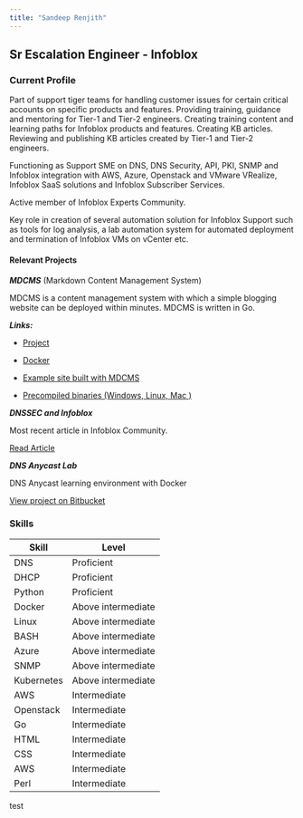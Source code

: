 ```yaml
---
title: "Sandeep Renjith"
---
```

## Sr Escalation Engineer - Infoblox

### Current Profile

Part of support tiger teams for handling customer issues for certain critical accounts on specific products and features. Providing training, guidance and mentoring for Tier-1 and Tier-2 engineers. Creating training content and learning paths for Infoblox products and features. Creating KB articles. Reviewing and publishing KB articles created by Tier-1 and Tier-2 engineers.


Functioning as Support SME on DNS, DNS Security, API, PKI,  SNMP and Infoblox integration with AWS, Azure, Openstack and VMware VRealize, Infoblox SaaS solutions and Infoblox Subscriber Services.


Active member of Infoblox Experts Community.


Key role in creation of several automation solution for Infoblox Support such as tools for log analysis, a lab automation system for automated deployment and termination of Infoblox VMs on vCenter etc.

 
#### Relevant Projects

***MDCMS*** (Markdown Content Management System)

MDCMS is a content management system with which a simple blogging website can be deployed within minutes.
MDCMS is written in Go.

***Links:***

* [Project](https://github.com/sandeeprenjith/mdcms)

* [Docker](https://hub.docker.com/r/rensande/mdcms/)

* [Example site built with MDCMS](http://www.bytesarena.com)

* [Precompiled binaries (Windows, Linux, Mac )](http://www.bytesarena.com/downloads/)


***DNSSEC and Infoblox***

Most recent article in Infoblox Community.

[Read Article](https://community.infoblox.com/t5/Best-Practices/DNSSEC-and-Infoblox/ba-p/13076)


***DNS Anycast Lab***

DNS Anycast learning environment with Docker

[View project on Bitbucket](https://bitbucket.org/rensande/dns-anycast-lab)

### Skills
|Skill     | Level            |
|----------|------------------|
|DNS       |Proficient        |
|DHCP      |Proficient        |
|Python    |Proficient        |
|Docker    |Above intermediate|
|Linux     |Above intermediate|
|BASH      |Above intermediate|
|Azure     |Above intermediate|
|SNMP      |Above intermediate|
|Kubernetes|Above intermediate|
|AWS       |Intermediate      |
|Openstack |Intermediate      |
|Go        |Intermediate      |
|HTML      |Intermediate      |
|CSS       |Intermediate      |
|AWS       |Intermediate      |
|Perl      |Intermediate      |


test
